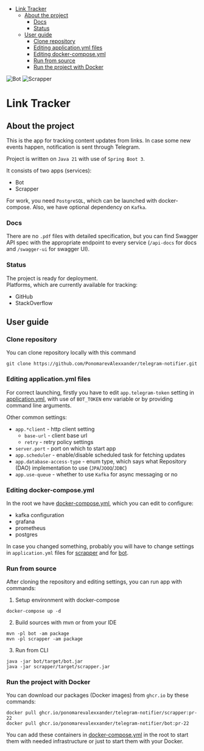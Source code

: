 <!-- START doctoc generated TOC please keep comment here to allow auto update -->
<!-- DON'T EDIT THIS SECTION, INSTEAD RE-RUN doctoc TO UPDATE -->
- [Link Tracker](#link-tracker)
  - [About the project](#about-the-project)
    - [Docs](#docs)
    - [Status](#status)
  - [User guide](#user-guide)
    - [Clone repository](#clone-repository)
    - [Editing application.yml files](#editing-applicationyml-files)
    - [Editing docker-compose.yml](#editing-docker-composeyml)
    - [Run from source](#run-from-source)
    - [Run the project with Docker](#run-the-project-with-docker)

<!-- END doctoc generated TOC please keep comment here to allow auto update -->

![Bot](https://github.com/sanyarnd/java-course-2023-backend-template/actions/workflows/bot.yml/badge.svg)
![Scrapper](https://github.com/sanyarnd/java-course-2023-backend-template/actions/workflows/scrapper.yml/badge.svg)


# Link Tracker

## About the project

This is the app for tracking content updates from links. 
In case some new events happen, notification is sent through Telegram.

Project is written on `Java 21` with use of `Spring Boot 3`.

It consists of two apps (services):

* Bot
* Scrapper

For work, you need `PostgreSQL`, which can be launched with docker-compose. Also, we have optional dependency
on `Kafka`.

### Docs

There are no `.pdf` files with detailed specification,
but you can find Swagger API spec with the appropriate endpoint to every
service (`/api-docs` for docs and `/swagger-ui` for swagger UI).

### Status

The project is ready for deployment.  
Platforms, which are currently available for tracking:
- GitHub
- StackOverflow

## User guide

### Clone repository

You can clone repository locally with this command

```shell
git clone https://github.com/PonomarevAlexxander/telegram-notifier.git
```

### Editing application.yml files

For correct launching, firstly you have to edit `app.telegram-token` setting
in [application.yml](bot/src/main/resources/application.yml),
with use of `BOT_TOKEN` env variable or by providing command line arguments.

Other common settings:

- `app.*client` - http client setting
    - `base-url` - client base url
    - `retry` - retry policy settings
- `server.port` - port on which to start app
- `app.scheduler` - enable/disable scheduled task for fetching updates
- `app.database-access-type` - enum type, which says what Repository (DAO) implementation to use (`JPA`/`JOOQ`/`JDBC`)
- `app.use-queue` - whether to use `Kafka` for async messaging or no

### Editing docker-compose.yml

In the root we have [docker-compose.yml](./docker-compose.yml), which you can edit to configure:

- kafka configuration
- grafana
- prometheus
- postgres

In case you changed something, probably you will have to change settings in `application.yml` files
for [scrapper](scrapper/src/main/resources/application.yml)
and for [bot](bot/src/main/resources/application.yml).

### Run from source

After cloning the repository and editing settings, you can run app with commands:

1. Setup environment with docker-compose

```shell
docker-compose up -d
````

2. Build sources with mvn or from your IDE

```shell
mvn -pl bot -am package
mvn -pl scrapper -am package
```
3. Run from CLI

```shell
java -jar bot/target/bot.jar
java -jar scrapper/target/scrapper.jar
```

### Run the project with Docker

You can download our packages (Docker images) from `ghcr.io` by these commands:

```shell
docker pull ghcr.io/ponomarevalexxander/telegram-notifier/scrapper:pr-22
docker pull ghcr.io/ponomarevalexxander/telegram-notifier/bot:pr-22
```

You can add these containers in [docker-compose.yml](./docker-compose.yml) in the root to start them with needed
infrastructure or just to start them with your Docker.
